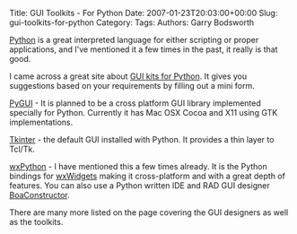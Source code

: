 Title: GUI Toolkits - For Python
Date: 2007-01-23T20:03:00+00:00
Slug: gui-toolkits-for-python
Category: 
Tags: 
Authors: Garry Bodsworth

<a href="http://www.python.org">Python</a> is a great interpreted language for either scripting or proper applications, and I've mentioned it a few times in the past, it really is that good.

I came across a great site about <a href="http://www.awaretek.com/toolkits.html">GUI kits for Python</a>.  It gives you suggestions based on your requirements by filling out a mini form.

<a href="http://www.cosc.canterbury.ac.nz/greg.ewing/python_gui/">PyGUI</a> - It is planned to be a cross platform GUI library implemented specially for Python.  Currently it has Mac OSX Cocoa and X11 using GTK implementations.

<a href="http://wiki.python.org/moin/TkInter">Tkinter</a> - the default GUI installed with Python.  It provides a thin layer to Tcl/Tk.

<a href="http://www.wxpython.org/">wxPython</a> - I have mentioned this a few times already.  It is the Python bindings for <a href="http://www.wxwidgets.org">wxWidgets</a> making it cross-platform and with a great depth of features.  You can also use a Python written IDE and RAD GUI designer <a href="http://boa-constructor.sourceforge.net/">BoaConstructor</a>.

There are many more listed on the page covering the GUI designers as well as the toolkits.
